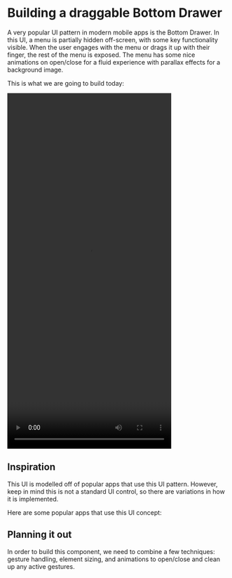 ---
---

# Building a draggable Bottom Drawer

A very popular UI pattern in modern mobile apps is the Bottom Drawer. In this UI, a menu is partially hidden off-screen, with some key functionality visible. When the user engages with the menu or drags it up with their finger, the rest of the menu is exposed. The menu has some nice animations on open/close for a fluid experience with parallax effects for a background image. 

This is what we are going to build today:

<video width="374" height="810" controls autoplay>
  <source src="/docs/assets/video/recipes/drawer.mp4" type="video/mp4">
</video>

## Inspiration

This UI is modelled off of popular apps that use this UI pattern. However, keep in mind this is not a standard UI control, so there are variations in how it is implemented.

Here are some popular apps that use this UI concept:

## Planning it out

In order to build this component, we need to combine a few techniques: gesture handling, element sizing, and animations to open/close and clean up any active gestures.

